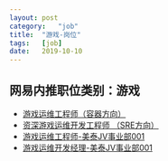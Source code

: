 ```yaml
---
layout:	post
category:	"job"
title:	"游戏-岗位"
tags:	[job]
date:	2019-10-10
---
```

## 网易内推职位类别：游戏
- [游戏运维工程师（容器方向）](http://mobile.bole.netease.com/bole/boleDetail?id=16051&employeeId=346f03c3cda5f04c&key=all)
- [资深游戏运维开发工程师 （SRE方向）](http://mobile.bole.netease.com/bole/boleDetail?id=15966&employeeId=346f03c3cda5f04c&key=all)
- [游戏运维工程师-美泰JV事业部001](http://mobile.bole.netease.com/bole/boleDetail?id=12361&employeeId=346f03c3cda5f04c&key=all)
- [游戏运维开发经理-美泰JV事业部001](http://mobile.bole.netease.com/bole/boleDetail?id=12983&employeeId=346f03c3cda5f04c&key=all)
